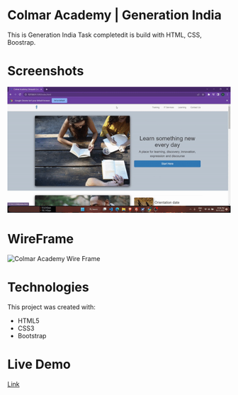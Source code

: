 # Colmar Academy | Generation India

This is Generation India Task completedit is build with HTML, CSS, Boostrap.

# Screenshots

![Colmar Academy Screen Recording](resources/images/colmarscreenshot.gif)

# WireFrame

![Colmar Academy Wire Frame](colmar-academy-spec.png)

# Technologies

This project was created with:

- HTML5
- CSS3
- Bootstrap

# Live Demo

[Link](https://colmar-academy.shreyash.codes/)
